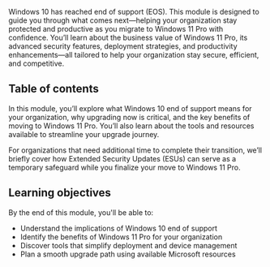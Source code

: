 Windows 10 has reached end of support (EOS). This module is designed to guide you through what comes next—helping your organization stay protected and productive as you migrate to Windows 11 Pro with confidence. You’ll learn about the business value of Windows 11 Pro, its advanced security features, deployment strategies, and productivity enhancements—all tailored to help your organization stay secure, efficient, and competitive.

## Table of contents

In this module, you’ll explore what Windows 10 end of support means for your organization, why upgrading now is critical, and the key benefits of moving to Windows 11 Pro. You’ll also learn about the tools and resources available to streamline your upgrade journey.

For organizations that need additional time to complete their transition, we’ll briefly cover how Extended Security Updates (ESUs) can serve as a temporary safeguard while you finalize your move to Windows 11 Pro.

## Learning objectives

By the end of this module, you'll be able to:

- Understand the implications of Windows 10 end of support  
- Identify the benefits of Windows 11 Pro for your organization  
- Discover tools that simplify deployment and device management  
- Plan a smooth upgrade path using available Microsoft resources